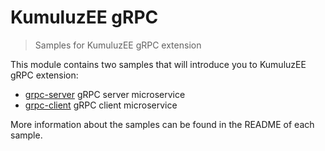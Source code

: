 # KumuluzEE gRPC

> Samples for KumuluzEE gRPC extension

This module contains two samples that will introduce you to KumuluzEE gRPC extension:
- [grpc-server](grpc-server) gRPC server microservice
- [grpc-client](grpc-client) gRPC client microservice

More information about the samples can be found in the README of each sample.